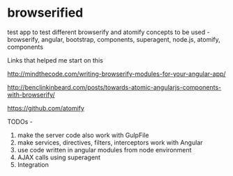 browserified
============

test app to test different browserify and atomify concepts
to be used - browserify, angular, bootstrap, components, superagent, node.js, atomify, components


Links that helped me start on this

http://mindthecode.com/writing-browserify-modules-for-your-angular-app/

http://benclinkinbeard.com/posts/towards-atomic-angularjs-components-with-browserify/

https://github.com/atomify


TODOs -

1) make the server code also work with GulpFile
2) make services, directives, filters, interceptors work with Angular
3) use code written in angular modules from node environment
4) AJAX calls using superagent
5) Integration 
